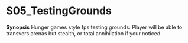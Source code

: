 # S05_TestingGrounds
**Synopsis**
Hunger games style fps testing grounds:
Player will be able to transvers arenas but stealth, or total annihilation if your noticed
